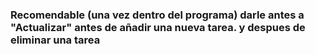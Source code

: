 <h3>Recomendable (una vez dentro del programa) darle antes a "Actualizar" antes de añadir una nueva tarea. y despues de eliminar una tarea</h3>
